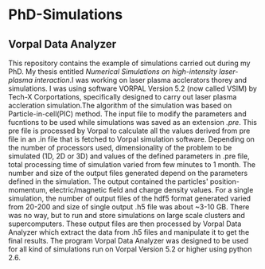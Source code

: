 # PhD-Simulations
## Vorpal Data Analyzer

This repository contains the example of simulations carried out during my PhD. My thesis entitled _Numerical Simulations on high-intensity laser-plasma interaction_.I was working on laser plasma acclerators thorey and simulations. I was using software VORPAL Version 5.2 (now called VSIM) by Tech-X Corportations, specifically designed to carry out laser plasma accleration simulation.The algorithm of the simulation was based on Particle-in-cell(PIC) method. The input file to modify the parameters and fucntions to be used while simulations was saved as an extension _.pre_. This pre file is processed by Vorpal to calculate all the values derived from pre file in an .in file that is fetched to Vorpal simulation software. 
Depending on the number of processors used, dimensionality of the problem to be simulated (1D, 2D or 3D) and values of the defined parameters in .pre file, total processing time of simulation varied from few minutes to 1 month. The number and size of the output files generated depend on the parameters defined in the simulation. The output contained the particles' position-momentum, electric/magnetic field and charge density values. For a single simulation, the number of output files of the hdf5 format generated varied from 20-200 and size of single output .h5 file was about ~3-10 GB. There was no way, but to run and store simulations on large scale clusters and supercomputers. 
These output files are then processed by Vorpal Data Analyzer which extract the data from .h5 files and manipulate it to get the final results. The program Vorpal Data Analyzer was designed to be used for all kind of simulations run on Vorpal Version 5.2 or higher using python 2.6.  
